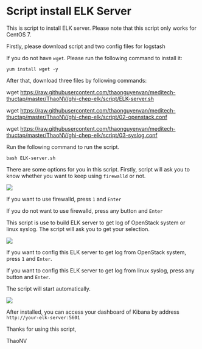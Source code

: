 # Script install ELK Server

This is script to install ELK server. Please note that this script only works for CentOS 7.

Firstly, please download script and two config files for logstash

If you do not have `wget`. Please run the following command to install it:

`yum install wget -y`

After that, download three files by following commands:

wget https://raw.githubusercontent.com/thaonguyenvan/meditech-thuctap/master/ThaoNV/ghi-chep-elk/script/ELK-server.sh

wget https://raw.githubusercontent.com/thaonguyenvan/meditech-thuctap/master/ThaoNV/ghi-chep-elk/script/02-openstack.conf

wget https://raw.githubusercontent.com/thaonguyenvan/meditech-thuctap/master/ThaoNV/ghi-chep-elk/script/03-syslog.conf

Run the following command to run the script.

`bash ELK-server.sh`

There are some options for you in this script. Firstly, script will ask you to know whether you want to keep using `firewalld` or not.

<img src="https://i.imgur.com/MP6nrJL.png">

If you want to use firewalld, press `1` and `Enter`

If you do not want to use firewalld, press any button and `Enter`

This script is use to build ELK server to get log of OpenStack system or linux syslog. The script will ask you to get your selection.

<img src="https://i.imgur.com/TkeOz4d.png">

If you want to config this ELK server to get log from OpenStack system, press `1` and `Enter`.

If you want to config this ELK server to get log from linux syslog, press any button and `Enter`.

The script will start automatically.

<img src="https://i.imgur.com/AonudeD.png">

After installed, you can access your dashboard of Kibana by address `http://your-elk-server:5601`

Thanks for using this script,

ThaoNV
